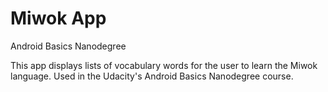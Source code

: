 Miwok App
===================================
Android Basics Nanodegree

This app displays lists of vocabulary words for the user to learn the Miwok language.
Used in the Udacity's Android Basics Nanodegree course.
